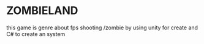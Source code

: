 # ZOMBIELAND
this game is genre about fps shooting /zombie  by using unity for create and C# to create an system
